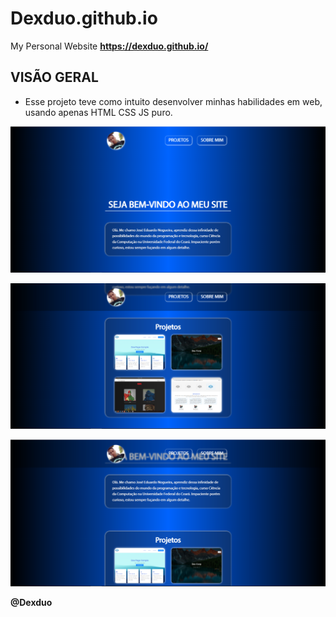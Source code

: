 # Dexduo.github.io
My Personal Website
**https://dexduo.github.io/**

## VISÃO GERAL
   - Esse projeto teve como intuito desenvolver minhas habilidades em web,
   usando apenas HTML CSS JS puro.


![img1](./imgs/portfolio1.png)

![img2](./imgs/portfolio2.png)

![img3](./imgs/portfolio3.png)

**@Dexduo**
